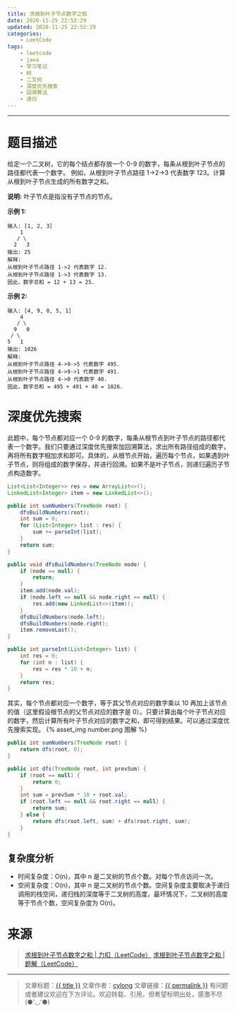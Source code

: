 ```yaml
---
title: 求根到叶子节点数字之和
date: 2020-11-25 22:52:29
updated: 2020-11-25 22:52:29
categories:
    - LeetCode
tags:
    - leetcode
    - java
    - 学习笔记
    - 树
    - 二叉树
    - 深度优先搜索
    - 回溯算法
    - 递归
---
```

---

# 题目描述

给定一个二叉树，它的每个结点都存放一个 0-9 的数字，每条从根到叶子节点的路径都代表一个数字。
例如，从根到叶子节点路径 1->2->3 代表数字 123。计算从根到叶子节点生成的所有数字之和。

**说明:** 叶子节点是指没有子节点的节点。

**示例 1:**
```
输入: [1, 2, 3]
    1
   / \
  2   3
输出: 25
解释:
从根到叶子节点路径 1->2 代表数字 12.
从根到叶子节点路径 1->3 代表数字 13.
因此，数字总和 = 12 + 13 = 25.
```

**示例 2:**
```
输入: [4, 9, 0, 5, 1]
    4
   / \
  9   0
 / \
5   1
输出: 1026
解释:
从根到叶子节点路径 4->9->5 代表数字 495.
从根到叶子节点路径 4->9->1 代表数字 491.
从根到叶子节点路径 4->0 代表数字 40.
因此，数字总和 = 495 + 491 + 40 = 1026.
```

<!-- more -->

# 深度优先搜索

此题中，每个节点都对应一个 0-9 的数字，每条从根节点到叶子节点的路径都代表一个数字。我们只要通过深度优先搜索加回溯算法，求出所有路径组成的数字，再将所有数字相加求和即可。具体的，从根节点开始，遍历每个节点，如果遇到叶子节点，则将组成的数字保存，并进行回溯。如果不是叶子节点，则递归遍历子节点构造数字。

```java
List<List<Integer>> res = new ArrayList<>();
LinkedList<Integer> item = new LinkedList<>();

public int sumNumbers(TreeNode root) {
    dfsBuildNumbers(root);
    int sum = 0;
    for (List<Integer> list : res) {
        sum += parseInt(list);
    }
    return sum;
}

public void dfsBuildNumbers(TreeNode node) {
    if (node == null) {
        return;
    }
    item.add(node.val);
    if (node.left == null && node.right == null) {
        res.add(new LinkedList<>(item));
    }
    dfsBuildNumbers(node.left);
    dfsBuildNumbers(node.right);
    item.removeLast();
}

public int parseInt(List<Integer> list) {
    int res = 0;
    for (int n : list) {
        res = res * 10 + n;
    }
    return res;
}
```

其实，每个节点都对应一个数字，等于其父节点对应的数字乘以 10 再加上该节点的值（这里假设根节点的父节点对应的数字是 0）。只要计算出每个叶子节点对应的数字，然后计算所有叶子节点对应的数字之和，即可得到结果。可以通过深度优先搜索实现。
{% asset_img number.png 图解 %}

```java
public int sumNumbers(TreeNode root) {
    return dfs(root, 0);
}

public int dfs(TreeNode root, int prevSum) {
    if (root == null) {
        return 0;
    }
    int sum = prevSum * 10 + root.val;
    if (root.left == null && root.right == null) {
        return sum;
    } else {
        return dfs(root.left, sum) + dfs(root.right, sum);
    }
}
```

## 复杂度分析

* 时间复杂度：O(n)，其中 n 是二叉树的节点个数。对每个节点访问一次。
* 空间复杂度：O(n)，其中 n 是二叉树的节点个数。空间复杂度主要取决于递归调用的栈空间，递归栈的深度等于二叉树的高度，最坏情况下，二叉树的高度等于节点个数，空间复杂度为 O(n)。

# 来源

> [求根到叶子节点数字之和 | 力扣（LeetCode）][1]
> [求根到叶子节点数字之和 | 题解（LeetCode）][2]

---

> 文章标题：<a href='{{ permalink }}' title='{{ title }}' >{{ title }}</a>
> 文章作者：[cylong](/about/ "cylong")
> 文章链接：<a href='{{ permalink }}' title='{{ title }}' >{{ permalink }}</a>
> 有问题或者建议欢迎在下方评论。欢迎转载、引用，但希望标明出处，感激不尽(●'◡'●)

[1]: https://leetcode-cn.com/problems/sum-root-to-leaf-numbers/ "求根到叶子节点数字之和 | 力扣（LeetCode）"
[2]: https://leetcode-cn.com/problems/sum-root-to-leaf-numbers/solution/qiu-gen-dao-xie-zi-jie-dian-shu-zi-zhi-he-by-leetc/ "求根到叶子节点数字之和 | 题解（LeetCode）"

